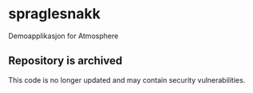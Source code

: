 spraglesnakk
============
Demoapplikasjon for Atmosphere

Repository is archived
----------------------
This code is no longer updated and may contain security vulnerabilities.



